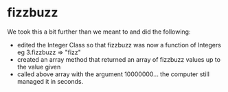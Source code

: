 # fizzbuzz

We took this a bit further than we meant to and did the following:

- edited the Integer Class so that fizzbuzz was now a function of Integers eg 3.fizzbuzz => "fizz"
- created an array method that returned an array of fizzbuzz values up to the value given 
- called above array with the argument 10000000... the computer still managed it in seconds.
